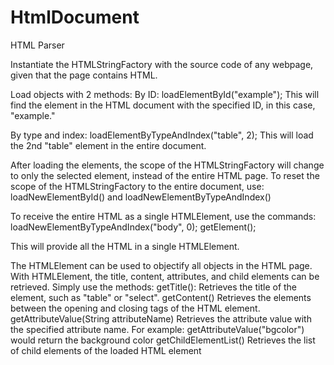 # HtmlDocument
HTML Parser

Instantiate the HTMLStringFactory with the source code of any webpage, given that the page contains HTML.

Load objects with 2 methods:
By ID:  loadElementById("example");
        This will find the element in the HTML document with the specified ID, in this case, "example."

By type and index:  loadElementByTypeAndIndex("table", 2);
                    This will load the 2nd "table" element in the entire document.

After loading the elements, the scope of the HTMLStringFactory will change to only the selected element, instead of the entire HTML page.
To reset the scope of the HTMLStringFactory to the entire document, use:
loadNewElementById() and loadNewElementByTypeAndIndex()

To receive the entire HTML as a single HTMLElement, use the commands:
loadNewElementByTypeAndIndex("body", 0);
getElement();

This will provide all the HTML in a single HTMLElement.

The HTMLElement can be used to objectify all objects in the HTML page. With HTMLElement, the title, content, attributes, and child elements can be retrieved. Simply use the methods:
getTitle():     Retrieves the title of the element, such as "table" or "select".
getContent()    Retrieves the elements between the opening and closing tags of the HTML element.
getAttributeValue(String attributeName) Retrieves the attribute value with the specified attribute name.
                                        For example: getAttributeValue("bgcolor") would return the background color
getChildElementList()   Retrieves the list of child elements of the loaded HTML element
